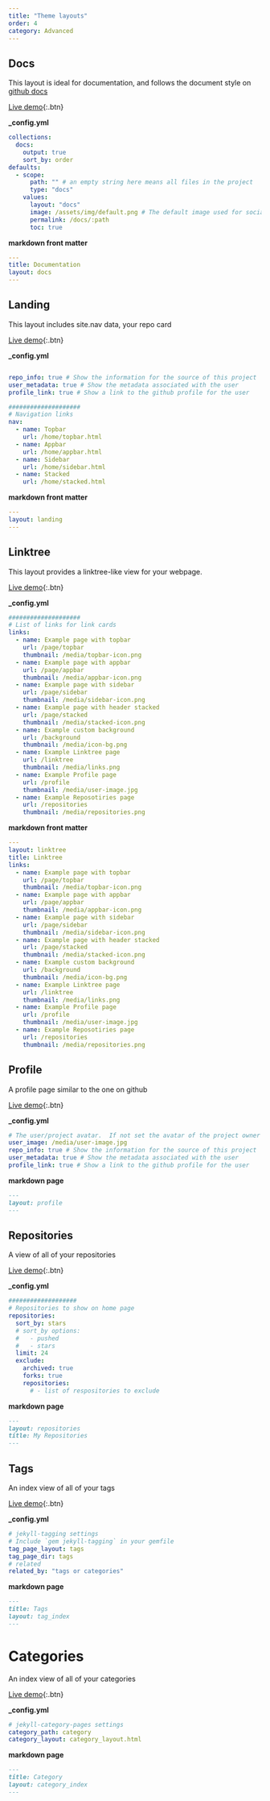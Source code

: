```yaml
---
title: "Theme layouts"
order: 4
category: Advanced
---
```



## Docs

This layout is ideal for documentation, and follows the document style on [github docs](https://docs.github.com)

[Live demo](/docs){:.btn}

**_config.yml**

```yaml
collections:
  docs:
    output: true
    sort_by: order
defaults:
  - scope:
      path: "" # an empty string here means all files in the project
      type: "docs"
    values:
      layout: "docs"
      image: /assets/img/default.png # The default image used for social and posts.
      permalink: /docs/:path
      toc: true
```

**markdown front matter**

```yaml
---
title: Documentation
layout: docs
---
```

## Landing

This layout includes site.nav data, your repo card

[Live demo](/){:.btn}

**_config.yml**

```yaml

repo_info: true # Show the information for the source of this project
user_metadata: true # Show the metadata associated with the user
profile_link: true # Show a link to the github profile for the user

####################
# Navigation links
nav:
  - name: Topbar
    url: /home/topbar.html
  - name: Appbar
    url: /home/appbar.html
  - name: Sidebar
    url: /home/sidebar.html
  - name: Stacked
    url: /home/stacked.html
```


**markdown front matter**

```yaml
---
layout: landing
---
```

## Linktree

This layout provides a linktree-like view for your webpage.

[Live demo](/linktree){:.btn}

**_config.yml**

```yaml
####################
# List of links for link cards
links:
  - name: Example page with topbar
    url: /page/topbar
    thumbnail: /media/topbar-icon.png
  - name: Example page with appbar
    url: /page/appbar
    thumbnail: /media/appbar-icon.png
  - name: Example page with sidebar
    url: /page/sidebar
    thumbnail: /media/sidebar-icon.png
  - name: Example page with header stacked
    url: /page/stacked
    thumbnail: /media/stacked-icon.png
  - name: Example custom background
    url: /background
    thumbnail: /media/icon-bg.png
  - name: Example Linktree page
    url: /linktree
    thumbnail: /media/links.png
  - name: Example Profile page
    url: /profile
    thumbnail: /media/user-image.jpg
  - name: Example Reposotiries page
    url: /repositories
    thumbnail: /media/repositories.png
```

**markdown front matter**

```yaml
---
layout: linktree
title: Linktree
links:
  - name: Example page with topbar
    url: /page/topbar
    thumbnail: /media/topbar-icon.png
  - name: Example page with appbar
    url: /page/appbar
    thumbnail: /media/appbar-icon.png
  - name: Example page with sidebar
    url: /page/sidebar
    thumbnail: /media/sidebar-icon.png
  - name: Example page with header stacked
    url: /page/stacked
    thumbnail: /media/stacked-icon.png
  - name: Example custom background
    url: /background
    thumbnail: /media/icon-bg.png
  - name: Example Linktree page
    url: /linktree
    thumbnail: /media/links.png
  - name: Example Profile page
    url: /profile
    thumbnail: /media/user-image.jpg
  - name: Example Reposotiries page
    url: /repositories
    thumbnail: /media/repositories.png
```

## Profile

A profile page similar to the one on github

[Live demo](/profile){:.btn}

**_config.yml**

```yaml
# The user/project avatar.  If not set the avatar of the project owner will be used.
user_image: /media/user-image.jpg
repo_info: true # Show the information for the source of this project
user_metadata: true # Show the metadata associated with the user
profile_link: true # Show a link to the github profile for the user
```

**markdown page**

```md
---
layout: profile
---
```

## Repositories

A view of all of your repositories

[Live demo](/repositories){:.btn}

**_config.yml**

```yaml
###################
# Repositories to show on home page
repositories:
  sort_by: stars
  # sort_by options:
  #   - pushed
  #   - stars
  limit: 24
  exclude:
    archived: true
    forks: true
    repositories:
      # - list of respositories to exclude
```

**markdown page**
```md
---
layout: repositories
title: My Repositories
---
```

## Tags

An index view of all of your tags

[Live demo](/tags){:.btn}

**_config.yml**

```yaml
# jekyll-tagging settings
# Include `gem jekyll-tagging` in your gemfile
tag_page_layout: tags
tag_page_dir: tags
# related
related_by: "tags or categories"
```

**markdown page**

```md
---
title: Tags
layout: tag_index
---
```

# Categories

An index view of all of your categories

[Live demo](/category){:.btn}

**_config.yml**

```yaml
# jekyll-category-pages settings
category_path: category
category_layout: category_layout.html
```

**markdown page**

```md
---
title: Category
layout: category_index
---

```
